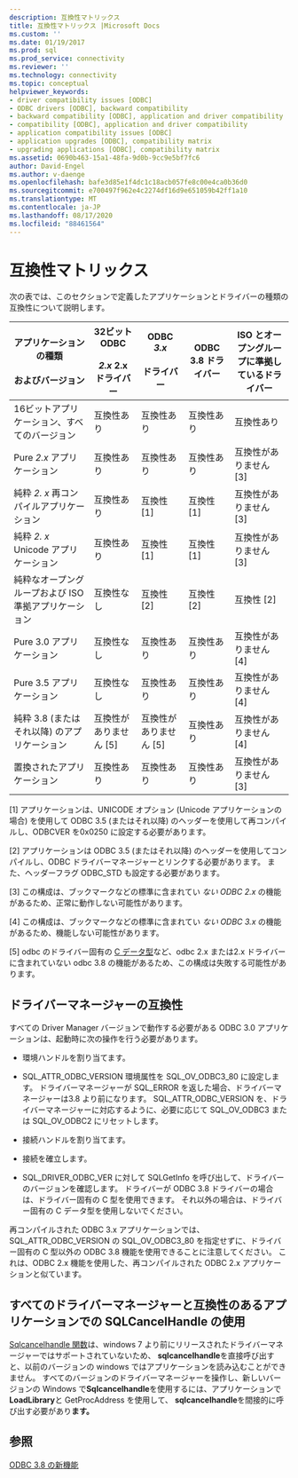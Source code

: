 ```yaml
---
description: 互換性マトリックス
title: 互換性マトリックス |Microsoft Docs
ms.custom: ''
ms.date: 01/19/2017
ms.prod: sql
ms.prod_service: connectivity
ms.reviewer: ''
ms.technology: connectivity
ms.topic: conceptual
helpviewer_keywords:
- driver compatibility issues [ODBC]
- ODBC drivers [ODBC], backward compatibility
- backward compatibility [ODBC], application and driver compatibility
- compatibility [ODBC], application and driver compatibility
- application compatibility issues [ODBC]
- application upgrades [ODBC], compatibility matrix
- upgrading applications [ODBC], compatibility matrix
ms.assetid: 0690b463-15a1-48fa-9d0b-9cc9e5bf7fc6
author: David-Engel
ms.author: v-daenge
ms.openlocfilehash: bafe3d85e1f4dc1c18acb057fe8c00e4ca0b36d0
ms.sourcegitcommit: e700497f962e4c2274df16d9e651059b42ff1a10
ms.translationtype: MT
ms.contentlocale: ja-JP
ms.lasthandoff: 08/17/2020
ms.locfileid: "88461564"
---
```

# <a name="compatibility-matrix"></a>互換性マトリックス
次の表では、このセクションで定義したアプリケーションとドライバーの種類の互換性について説明します。  
  
|アプリケーションの種類<br /><br /> およびバージョン|32ビット ODBC<br /><br /> *2.x* 2.x ドライバー|ODBC *3.x*<br /><br /> ドライバー|ODBC 3.8 ドライバー|ISO とオープングループに準拠しているドライバー|  
|--------------------------------------|-----------------------------------|---------------------------|---------------------|-----------------------------------------|  
|16ビットアプリケーション、すべてのバージョン|互換性あり|互換性あり|互換性あり|互換性あり|  
|Pure *2.x* アプリケーション|互換性あり|互換性あり|互換性あり|互換性がありません [3]|  
|純粋 *2. x* 再コンパイルアプリケーション|互換性あり|互換性 [1]|互換性 [1]|互換性がありません [3]|  
|純粋 *2. x* Unicode アプリケーション|互換性あり|互換性 [1]|互換性 [1]|互換性がありません [3]|  
|純粋なオープングループおよび ISO 準拠アプリケーション|互換性なし|互換性 [2]|互換性 [2]|互換性 [2]|  
|Pure 3.0 アプリケーション|互換性なし|互換性あり|互換性あり|互換性がありません [4]|  
|Pure 3.5 アプリケーション|互換性なし|互換性あり|互換性あり|互換性がありません [4]|  
|純粋 3.8 (またはそれ以降) のアプリケーション|互換性がありません [5]|互換性がありません [5]|互換性あり|互換性がありません [4]|  
|置換されたアプリケーション|互換性あり|互換性あり|互換性あり|互換性がありません [3]|  
  
 [1] アプリケーションは、UNICODE オプション (Unicode アプリケーションの場合) を使用して ODBC 3.5 (またはそれ以降) のヘッダーを使用して再コンパイルし、ODBCVER を0x0250 に設定する必要があります。  
  
 [2] アプリケーションは ODBC 3.5 (またはそれ以降) のヘッダーを使用してコンパイルし、ODBC ドライバーマネージャーとリンクする必要があります。 また、ヘッダーフラグ ODBC_STD も設定する必要があります。  
  
 [3] この構成は、ブックマークなどの標準に含まれてい *ない ODBC 2.x* の機能があるため、正常に動作しない可能性があります。  
  
 [4] この構成は、ブックマークなどの標準に含まれてい *ない ODBC 3.x* の機能があるため、機能しない可能性があります。  
  
 [5] odbc のドライバー固有の [C データ型](../../../odbc/reference/develop-app/c-data-types-in-odbc.md)など、odbc 2.x または2.x ドライバーに含まれていない odbc 3.8 の機能があるため、この構成は失敗する可能性があります。  
  
## <a name="driver-manager-compatibility"></a>ドライバーマネージャーの互換性  
 すべての Driver Manager バージョンで動作する必要がある ODBC 3.0 アプリケーションは、起動時に次の操作を行う必要があります。  
  
-   環境ハンドルを割り当てます。  
  
-   SQL_ATTR_ODBC_VERSION 環境属性を SQL_OV_ODBC3_80 に設定します。 ドライバーマネージャーが SQL_ERROR を返した場合、ドライバーマネージャーは3.8 より前になります。 SQL_ATTR_ODBC_VERSION を、ドライバーマネージャーに対応するように、必要に応じて SQL_OV_ODBC3 または SQL_OV_ODBC2 にリセットします。  
  
-   接続ハンドルを割り当てます。  
  
-   接続を確立します。  
  
-   SQL_DRIVER_ODBC_VER に対して SQLGetInfo を呼び出して、ドライバーのバージョンを確認します。 ドライバーが ODBC 3.8 ドライバーの場合は、ドライバー固有の C 型を使用できます。 それ以外の場合は、ドライバー固有の C データ型を使用しないでください。  
  
 再コンパイルされた ODBC 3.x アプリケーションでは、SQL_ATTR_ODBC_VERSION の SQL_OV_ODBC3_80 を指定せずに、ドライバー固有の C 型以外の ODBC 3.8 機能を使用できることに注意してください。 これは、ODBC 2.x 機能を使用した、再コンパイルされた ODBC 2.x アプリケーションと似ています。  
  
## <a name="using-sqlcancelhandle-in-an-application-compatible-with-all-driver-managers"></a>すべてのドライバーマネージャーと互換性のあるアプリケーションでの SQLCancelHandle の使用  
 [Sqlcancelhandle 関数](../../../odbc/reference/syntax/sqlcancelhandle-function.md)は、windows 7 より前にリリースされたドライバーマネージャーではサポートされていないため、 **sqlcancelhandle**を直接呼び出すと、以前のバージョンの windows ではアプリケーションを読み込むことができません。 すべてのバージョンのドライバーマネージャーを操作し、新しいバージョンの Windows で**Sqlcancelhandle**を使用するには、アプリケーションで**LoadLibrary**と GetProcAddress を使用して、 **sqlcancelhandle**を間接的に呼び出す必要があり**ます。**  
  
## <a name="see-also"></a>参照  
 [ODBC 3.8 の新機能](../../../odbc/reference/what-s-new-in-odbc-3-8.md)
